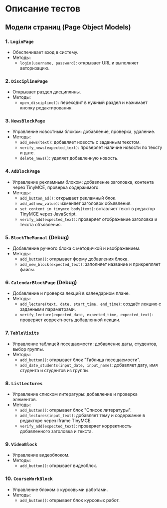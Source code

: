 # Описание тестов

## Модели страниц (Page Object Models)

### 1. `LoginPage`
- Обеспечивает вход в систему.
- Методы:
  - `login(username, password)`: открывает URL и выполняет авторизацию.

### 2. `DisciplinePage`
- Открывает раздел дисциплины.
- Методы:
  - `open_discipline()`: переходит в нужный раздел и нажимает кнопку редактирования.

### 3. `NewsBlockPage`
- Управление новостным блоком: добавление, проверка, удаление.
- Методы:
  - `add_news(text)`: добавляет новость с заданным текстом.
  - `verify_news(expected_text)`: проверяет наличие новости по тексту и дате.
  - `delete_news()`: удаляет добавленную новость.

### 4. `AdBlockPage`
- Управление рекламным блоком: добавление заголовка, контента через TinyMCE, проверка содержимого.
- Методы:
  - `add_button_ad()`: открывает рекламный блок.
  - `add_ad(new_value)`: изменяет заголовок объявления.
  - `set_content_in_tinymce_body(text)`: вставляет текст в редактор TinyMCE через JavaScript.
  - `verify_add(expected_text)`: проверяет отображение заголовка и текста объявления.

### 5. `BlockTheManual` (Debug)
- Добавление ручного блока с методичкой и изображением.
- Методы:
  - `add_button()`: открывает форму добавления блока.
  - `add_new_block(expected_text)`: заполняет название и прикрепляет файлы.

### 6. `CalendarBlockPage` (Debug)
- Добавление и проверка лекций в календарном плане.
- Методы:
  - `add_lecture(text, date, start_time, end_time)`: создаёт лекцию с заданными параметрами.
  - `verify_lecture(expected_date, expected_time, expected_text)`: проверяет корректность добавленной лекции.

### 7. `TableVisits`
- Управление таблицей посещаемости: добавление даты, студентов, выбор группы.
- Методы:
  - `add_button()`: открывает блок "Таблица посещаемости".
  - `add_date_students(input_date, input_name)`: добавляет дату, имя студента и студентов из группы.

### 8. `ListLectures`
- Управление списком литературы: добавление и проверка элементов.
- Методы:
  - `add_button()`: открывает блок "Список литературы".
  - `add_lectures(input_text)`: добавляет тему и содержание в редакторе через iframe TinyMCE.
  - `verify_add(expected_text)`: проверяет корректность добавленного заголовка и текста.

### 9. `VideoBlock`
- Управление видеоблоком.
- Методы:
  - `add_button()`: открывает видеоблок.

### 10. `CourseWorkBlock`
- Управление блоком с курсовыми работами.
- Методы:
  - `add_button()`: открывает блок курсовых работ.
